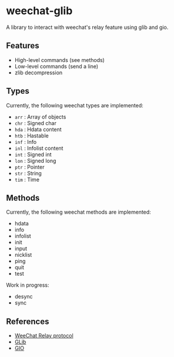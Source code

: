 weechat-glib
============

A library to interact with weechat's relay feature using glib and gio.

Features
--------

  * High-level commands (see methods)
  * Low-level commands (send a line)
  * zlib decompression

Types
-----

Currently, the following weechat types are implemented:

  * `arr` : Array of objects
  * `chr` : Signed char
  * `hda` : Hdata content
  * `htb` : Hastable
  * `inf` : Info
  * `inl` : Infolist content
  * `int` : Signed int
  * `lon` : Signed long
  * `ptr` : Pointer
  * `str` : String
  * `tim` : Time

Methods
-------

Currently, the following weechat methods are implemented:

  * hdata
  * info
  * infolist
  * init
  * input
  * nicklist
  * ping
  * quit
  * test

Work in progress:

  * desync
  * sync

References
----------

  * [WeeChat Relay protocol](http://www.weechat.org/files/doc/devel/weechat_relay_protocol.en.html)
  * [GLib](https://developer.gnome.org/glib/stable/)
  * [GIO](https://developer.gnome.org/gio/stable/)

